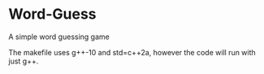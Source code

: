 # Word-Guess
A simple word guessing game

The makefile uses g++-10 and std=c++2a, however the code will run with just g++.
